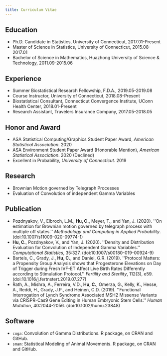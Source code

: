 ```yaml
---
title: Curriculum Vitae
---
```



## Education
* Ph.D. Candidate in Statistics, University of Connecticut, 2017.01-Present
* Master of Science in Statistics, University of Connecticut, 2015.08-2017.01
* Bachelor of Science in Mathematics, Huazhong University of Science & Technology, 2011.09-2015.06

## Experience
* Summer Biostatistical Research Fellowship, F.D.A., 2019.05-2019.08
* Course Instructor, University of Connecticut, 2018.08-Present
* Biostatistical Consultant, Connecticut Convergence Institute, UConn Health Center, 2018.01-Present
* Research Assistant, Travelers Insurance Company, 2017.05-2018.05

## Honor and Award
* ASA Statistical Computing/Graphics Student Paper Award, *American Statistical Association*. 2020
* ASA Environment Student Paper Award (Honorable Mention), *American Statistical Association*. 2020 (Declined)
* Excellent in Probability, *University of Connecticut*. 2019

## Research
* Brownian Motion governed by Telegraph Processes
* Evaluation of Convolution of independent Gamma Variables

## Publication
* Pozdnyakov, V., Elbroch, L.M., **Hu, C.**, Meyer, T., and Yan, J. (2020). ''On estimation for Brownian motion governed by telegraph process with multiple off states.'' *Methodology and Computing in Applied Probability*. (doi:10.1007/s11009-020-09774-1)
* **Hu, C.**, Pozdnyakov, V., and Yan, J. (2020). ''Density and Distribution Evaluation for Convolution of Independent Gamma Variables.'' *Computational Statistics*, 35:327. (doi:10.1007/s00180-019-00924-9)
* Bartels, C., Grady, J., **Hu, C.**, and Daniel, G.R. (2019). ''Protocol Matters: a Propensity Group Analysis shows that Progesterone Elevations on Day of Trigger during Fresh IVF-ET Affect Live Birth Rates Differently according to Stimulation Protocol.'' *Fertility and Sterility*, 112(3), e59. (doi:10.1016/j.fertnstert.2019.07.277)
* Rath, A., Mishra, A., Ferreira, V.D., **Hu, C.**, Omerza, G., Kelly, K., Hesse, A., Reddi, H., Grady, J.P., and Heinen, C.D. (2019). ''Functional Interrogation of Lynch Syndrome Associated MSH2 Missense Variants via CRISPR-Cas9 Gene Editing in Human Embryonic Stem Cells.'' *Human Mutation*, 40:2044-2056. (doi:10.1002/humu.23848)

## Software
* `coga`: Convolution of Gamma Distributions. R package, on CRAN and GitHub.
* `smam`: Statistical Modeling of Animal Movements. R package, on CRAN and GitHub.

